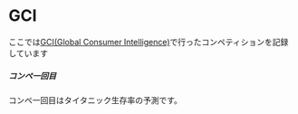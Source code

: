 # GCI
<p>ここでは<a href="https://gci2.t.u-tokyo.ac.jp/archives/course/gci-2024-summer" target="_blank">GCI(Global Consumer Intelligence)</a>で行ったコンペティションを記録しています</p>

##### <section>コンペ一回目</section>
<article>コンペ一回目はタイタニック生存率の予測です。</article>
